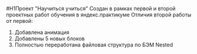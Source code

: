 #H1Проект "Научиться учиться"
Создан в рамках первой и второй проектных работ обучения в яндекс.практикуме
Отличия второй работы от первой: 
1. Добавлена анимация
2. Добавлены 5 новых блоков
3. Полностью переработана файловая структура по БЭМ Nested
